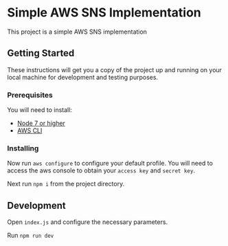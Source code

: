 # Simple AWS SNS Implementation

This project is a simple AWS SNS implementation

## Getting Started

These instructions will get you a copy of the project up and running on your local machine for development and testing purposes.

### Prerequisites

You will need to install:
* [Node 7 or higher](https://nodejs.org/en/download/)
* [AWS CLI](https://docs.aws.amazon.com/cli/latest/userguide/installing.html)

### Installing

Now run `aws configure` to configure your default profile. You will need to access the aws console to obtain your `access key` and `secret key`.

Next run `npm i` from the project directory.

## Development

Open `index.js` and configure the necessary parameters.

Run `npm run dev`
